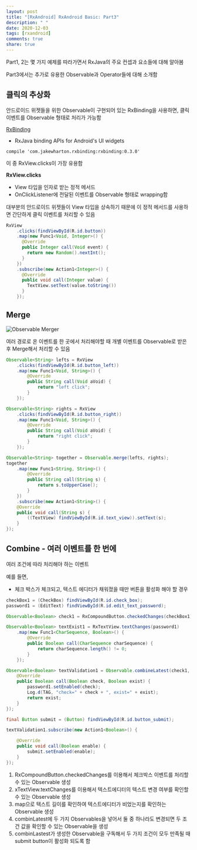 ```yaml
---
layout: post
title: "[RxAndroid] RxAndroid Basic: Part3"
description: " "
date: 2020-12-03
tags: [rxandroid]
comments: true
share: true
---
```



Part1, 2는 몇 가지 예제를 따라가면서 RxJava의 주요 컨셉과 요소들에 대해 알아봄

Part3에서는 추가로 유용한 Observable과 Operator들에 대해 소개함



## 클릭의 추상화

안드로이드 위젯들을 위한 Observable이 구현되어 있는 RxBinding을 사용하면, 클릭 이벤트를 Observable 형태로 처리가 가능함

[RxBinding](https://github.com/JakeWharton/RxBinding)

- RxJava binding APIs for Android's UI widgets



```
compile 'com.jakewharton.rxbinding:rxbinding:0.3.0'
```

이 중 RxView.clicks이 가장 유용함

**RxView.clicks**

- View 타입을 인자로 받는 정적 메서드
- OnClickListener에 전달된 이벤트를 Observable 형태로 wrapping함

대부분의 안드로이드 위젯들이 View 타입을 상속하기 때문에 이 정적 메서드를 사용하면 간단하게 클릭 이벤트를 처리할 수 있음



```java
RxView
    .clicks(findViewById(R.id.button))
    .map(new Func1<Void, Integer>() {
      @Override
      public Integer call(Void event) {
        return new Random().nextInt();
      }
    })
    .subscribe(new Action1<Integer>() {
      @Override
      public void call(Integer value) {
		TextView.setText(value.toString())
      }
    });
```



## Merge



![Observable Merger](https://realm.io/assets/img/news/lk-rx3-merge.png)

여러 경로로 온 이벤트를 한 곳에서 처리해야할 때 개별 이벤트를 Observable로 받은 후 Merge해서 처리할 수 있음

```java
Observable<String> lefts = RxView
    .clicks(findViewById(R.id.button_left))
    .map(new Func1<Void, String>() {
        @Override
        public String call(Void aVoid) {
            return "left click";
        }
    });

Observable<String> rights = RxView
    .clicks(findViewById(R.id.button_right))
    .map(new Func1<Void, String>() {
        @Override
        public String call(Void aVoid) {
            return "right click";
        }
    });

Observable<String> together = Observable.merge(lefts, rights);
together
    .map(new Func1<String, String>() {
        @Override
        public String call(String s) {
            return s.toUpperCase();
        }
    })
    .subscribe(new Action1<String>() {
    @Override
    public void call(String s) {
        ((TextView) findViewById(R.id.text_view)).setText(s);
    }
});

```





## Combine - 여러 이벤트를 한 번에

여러 조건에 따라 처리해야 하는 이벤트

예를 들면,

- 체크 박스가 체크되고, 텍스트 에디터가 채워졌을 때만 버튼을 활성화 해야 할 경우

```java
checkBox1 = (CheckBox) findViewById(R.id.check_box);
password1 = (EditText) findViewById(R.id.edit_text_password);

Observable<Boolean> check1 = RxCompoundButton.checkedChanges(checkBox1);

Observable<Boolean> textExist1 = RxTextView.textChanges(password1)
    .map(new Func1<CharSequence, Boolean>() {
        @Override
        public Boolean call(CharSequence charSequence) {
            return charSequence.length() != 0;
        }
    });

Observable<Boolean> textValidation1 = Observable.combineLatest(check1, textExist1, new Func2<Boolean, Boolean, Boolean>() {
    @Override
    public Boolean call(Boolean check, Boolean exist) {
        password1.setEnabled(check);
        Log.d(TAG, "check=" + check + ", exist=" + exist);
        return exist;
    }
});

final Button submit = (Button) findViewById(R.id.button_submit);

textValidation1.subscribe(new Action1<Boolean>() {

    @Override
    public void call(Boolean enable) {
        submit.setEnabled(enable);
    }
});

```

1.  RxCompoundButton.checkedChanges를 이용해서 체크박스 이벤트를 처리할 수 있는 Observable 생성
2. xTextView.textChanges를 이용해서 텍스트에디터의 텍스트 변경 여부를 확인할 수 있는 Observable 생성
3. map으로 텍스트 길이를 확인하여 텍스트에디터가 비었는지를 확인하는 Observable 생성
4. combinLatest에 두 가지 Observables을 넣어서 둘 중 하나라도 변경되면 두 조건 값을 확인할 수 있는 Observable을 생성
5. combinLastest가 생성한  Observable을 구독해서 두 가지 조건이 모두 만족될 때 submit button이 활성화 되도록 함